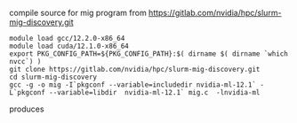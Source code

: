 compile source for mig program from https://gitlab.com/nvidia/hpc/slurm-mig-discovery.git

```
module load gcc/12.2.0-x86_64  
module load cuda/12.1.0-x86_64 
export PKG_CONFIG_PATH=${PKG_CONFIG_PATH}:$( dirname $( dirname `which nvcc`) )
git clone https://gitlab.com/nvidia/hpc/slurm-mig-discovery.git
cd slurm-mig-discovery
gcc -g -o mig -I`pkgconf --variable=includedir nvidia-ml-12.1` -L`pkgconf --variable=libdir  nvidia-ml-12.1` mig.c  -lnvidia-ml
```

produces  
